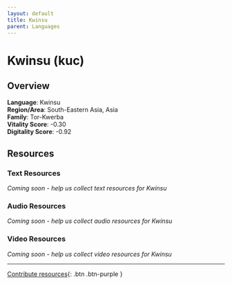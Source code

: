 ```yaml
---
layout: default
title: Kwinsu
parent: Languages
---
```


# Kwinsu (kuc)

## Overview

**Language**: Kwinsu  
**Region/Area**: South-Eastern Asia, Asia  
**Family**: Tor-Kwerba  
**Vitality Score**: -0.30  
**Digitality Score**: -0.92  

## Resources

### Text Resources
*Coming soon - help us collect text resources for Kwinsu*

### Audio Resources
*Coming soon - help us collect audio resources for Kwinsu*

### Video Resources
*Coming soon - help us collect video resources for Kwinsu*

---

[Contribute resources](https://fairtrain.github.io/){: .btn .btn-purple }
